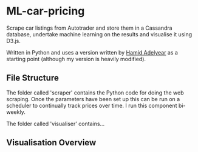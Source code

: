 # ML-car-pricing
Scrape car listings from Autotrader and store them in a Cassandra database, undertake machine learning on the results and visualise it using D3.js.

Written in Python and uses a version written by [Hamid Adelyear](http://hamidadelyar.com/project/auto-trader-scraper/) as a starting point (although my version is heavily modified).

## File Structure
The folder called 'scraper' contains the Python code for doing the web scraping. Once the parameters have been set up this can be run on a scheduler to continually track prices over time. I run this component bi-weekly.

The folder called 'visualiser' contains...

## Visualisation Overview
